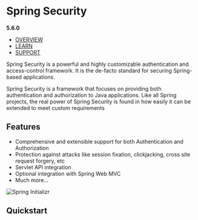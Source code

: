 # Spring Security

 **5.6.0**

[ ](https://github.com/spring-projects/spring-security)

- [OVERVIEW](https://spring.io/projects/spring-security#overview)
- [LEARN](https://spring.io/projects/spring-security#learn)
- [SUPPORT](https://spring.io/projects/spring-security#support)

Spring Security is a powerful and highly customizable authentication and access-control framework. It is the de-facto standard for securing Spring-based applications.

Spring Security is a framework that focuses on providing both authentication and authorization to Java applications. Like all Spring projects, the real power of Spring Security is found in how easily it can be extended to meet custom requirements

## Features

- Comprehensive and extensible support for both Authentication and Authorization
- Protection against attacks like session fixation, clickjacking, cross site request forgery, etc
- Servlet API integration
- Optional integration with Spring Web MVC
- Much more…

![Spring Initializr](https://spring.io/images/spring-initializr-4291cc0115eb104348717b82161a81de.svg)

## Quickstart